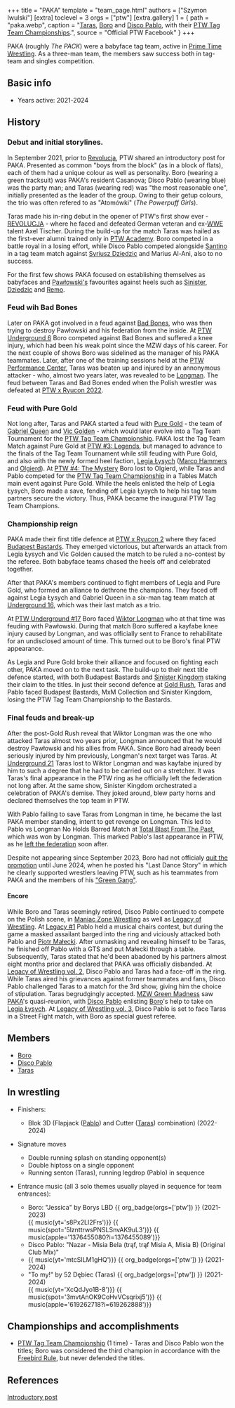 +++
title = "PAKA"
template = "team_page.html"
authors = ["Szymon Iwulski"]
[extra]
toclevel = 3
orgs = ["ptw"]
[extra.gallery]
1 = { path = "paka.webp", caption = "[Taras](@/w/taras.md), [Boro](@/w/boro.md) and [Disco Pablo](@/w/disco-pablo.md), with their [PTW Tag Team Championships](@/c/ptw-tag-team-championship.md).", source = "Official PTW Facebook" }
+++

PAKA (roughly _The PACK_) were a babyface tag team, active in [Prime Time Wrestling](@/o/ptw.md). As a three-man team, the members saw success both in tag-team and singles competition.

## Basic info

* Years active: 2021-2024

## History

### Debut and initial storylines.

In September 2021, prior to [Revolucja](@/e/ptw/2021-10-09-ptw-1-revolucja.md), PTW shared an introductory post for PAKA. Presented as common "boys from the block" (as in a block of flats), each of them had a unique colour as well as personality. Boro (wearing a green tracksuit) was PAKA's resident Casanova; Disco Pablo (wearing blue) was the party man; and Taras (wearing red) was "the most reasonable one", initially presented as the leader of the group. Owing to their getup colours, the trio was often refered to as "Atomówki" (_The Powerpuff Girls_).

Taras made his in-ring debut in the opener of PTW's first show ever - [REVOLUCJA](@/e/ptw/2021-10-09-ptw-1-revolucja.md) - where he faced and defeated German veteran and ex-[WWE](@/o/wwe.md) talent Axel Tischer. During the build-up for the match Taras was hailed as the first-ever alumni trained only in [PTW Academy](@/o/ptw-academy.md). Boro competed in a battle royal in a losing effort, while Disco Pablo competed alongside [Santino](@/w/santino.md) in a tag team match against [Syriusz Dziedzic](@/w/dziedzic.md) and Marius Al-Ani, also to no success.

For the first few shows PAKA focused on establishing themselves as babyfaces and [Pawłowski's](@/w/pan-pawlowski.md) favourites against heels such as [Sinister](@/w/sinister.md), [Dziedzic](@/w/dziedzic.md) and [Remo](@/w/remo.md).

### Feud wih Bad Bones

Later on PAKA got involved in a feud against [Bad Bones](bad-bones.md), who was then trying to destroy Pawłowski and his federation from the inside. At [PTW Underground 6](@/e/ptw/2022-06-26-ptw-underground-6.md) Boro competed against Bad Bones and suffered a knee injury, which had been his weak point since the MZW days of his career. For the next couple of shows Boro was sidelined as the manager of his PAKA teammates. Later, after one of the training sessions held at the [PTW Performance Center](@/v/ptw-targowa.md), Taras was beaten up and injured by an annonymous attacker - who, almost two years later, was revealed to be [Longman](@/w/wiktor-longman.md). The feud between Taras and Bad Bones ended when the Polish wrestler was defeated at [PTW x Ryucon 2022](@/e/ptw/2022-07-31-ptw-x-ryucon.md).

### Feud with Pure Gold

Not long after, Taras and PAKA started a feud with [Pure Gold](@/tt/pure-gold.md) - the team of [Gabriel Queen](@/w/gabriel-queen.md) and [Vic Golden](@/w/vic-golden.md) - which would later evolve into a Tag Team Tournament for the [PTW Tag Team Championship](@/c/ptw-tag-team-championship.md). PAKA lost the Tag Team Match against Pure Gold at [PTW #3: Legends](@/e/ptw/2022-11-26-ptw-3-legends.md), but managed to advance to the finals of the Tag Team Tournament while still feuding with Pure Gold, and also with the newly formed heel faction, [Legia Łysych](@/tt/legia-lysych.md) ([Marco Hammers](@/w/marco-hammers.md) and [Olgierd](@/w/olgierd.md)). At [PTW #4: The Mystery](@/e/ptw/2023-06-25-ptw-4-mystery.md) Boro lost to Olgierd, while Taras and Pablo competed for the [PTW Tag Team Championship](@/c/ptw-tag-team-championship.md) in a Tables Match main event against Pure Gold. While the heels enlisted the help of Legia Łysych, Boro made a save, fending off Legia Łysych to help his tag team partners secure the victory. Thus, PAKA became the inaugural PTW Tag Team Champions.

### Championship reign

PAKA made their first title defence at [PTW x Ryucon 2](@/e/ptw/2023-07-16-ptw-x-ryucon.md) where they faced [Budapest Bastards](@/tt/budapest-bastards.md). They emerged victorious, but afterwards an attack from Legia Łysych and Vic Golden caused the match to be ruled a no-contest by the referee. Both babyface teams chased the heels off and celebrated together.

After that PAKA's members continued to fight members of Legia and Pure Gold, who formed an alliance to dethrone the champions.
They faced off against Legia Łysych and Gabriel Queen in a six-man tag team match at [Underground 16](@/e/ptw/2023-07-30-ptw-underground-16.md), which was their last match as a trio.

At [PTW Underground #17](@/e/ptw/2023-09-03-ptw-underground-17.md) Boro faced [Wiktor Longman](@/w/wiktor-longman.md) who at that time was feuding with Pawłowski. During that match Boro suffered a kayfabe knee injury caused by Longman, and was officially sent to France to rehabilitate for an undisclosed amount of time. This turned out to be Boro's final PTW appearance.

As Legia and Pure Gold broke their alliance and focused on fighting each other, PAKA moved on to the next task. The build-up to their next title defence started, with both Budapest Bastards and [Sinister Kingdom](@/tt/sinister-kingdom.md) staking their claim to the titles.
In just their second defence at [Gold Rush](@/e/ptw/2024-02-03-ptw-5-gold-rush.md), Taras and Pablo faced Budapest Bastards, MxM Collection and Sinister Kingdom, losing the PTW Tag Team Championship to the Bastards.

### Final feuds and break-up

After the post-Gold Rush reveal that Wiktor Longman was the one who attacked Taras almost two years prior, Longman announced that he would destroy Pawłowski and his allies from PAKA. Since Boro had already been seriously injured by him previously, Longman's next target was Taras.
At [Underground 21](@/e/ptw/2024-04-13-ptw-underground-21.md) Taras lost to Wiktor Longman and was kayfabe injured by him to such a degree that he had to be carried out on a stretcher. It was Taras's final appearance in the PTW ring as he officially left the federation not long after.
At the same show, Sinister Kingdom orchestrated a celebration of PAKA's demise. They joked around, blew party horns and declared themselves the top team in PTW.

With Pablo failing to save Taras from Longman in time, he became the last PAKA member standing, intent to get revenge on Longman. This led to Pablo vs Longman No Holds Barred Match at [Total Blast From The Past](@/e/ptw/2024-05-11-ptw-6.md), which was won by Longman. This marked Pablo's last appearance in PTW, as he [left the federation](@/a/ptw-exits.md) soon after.

Despite not appearing since September 2023, Boro had not officialy [quit the promotion](@/a/ptw-exits.md) until June 2024, when he posted his "Last Dance Story" in which he clearly supported wrestlers leaving PTW, such as his teammates from PAKA and the members of his ["Green Gang"](@/tt/zieloni.md).

#### Encore

While Boro and Taras seemingly retired, Disco Pablo continued to compete on the Polish scene, in [Maniac Zone Wrestling](@/o/mzw.md) as well as [Legacy of Wrestling](@/o/low.md). At [Legacy #1](@/e/low/2024-12-01-low-1.md) Pablo held a musical chairs contest, but during the game a masked assailant barged into the ring and viciously attacked both Pablo and [Piotr Małecki](@/w/piotr-malecki.md). After unmasking and revealing himself to be Taras, he finished off Pablo with a GTS and put Małecki through a table. Subsequently, Taras stated that he'd been abadoned by his partners almost eight months prior and declared that PAKA was officially disbanded.
At [Legacy of Wrestling vol. 2](content/e/low/2025-04-06-low-2.md), Disco Pablo and Taras had a face-off in the ring. While Taras aired his grievances against former teammates and fans, Disco Pablo challenged Taras to a match for the 3rd show, giving him the choice of stipulation. Taras begrudgingly accepted.
[MZW Green Madness](content/e/mzw/2025-06-28-mzw-green-madness.md) saw [PAKA](@/tt/paka.md)'s quasi-reunion, with [Disco Pablo](@/w/disco-pablo.md) enlisting [Boro](@/w/boro.md)'s help to take on [Legia Łysych](@/tt/legia-lysych.md).
At [Legacy of Wrestling vol. 3](content/e/low/2025-07-11-low-3.md), Disco Pablo is set to face Taras in a Street Fight match, with Boro as special guest referee.

## Members

* [Boro](@/w/boro.md)
* [Disco Pablo](@/w/disco-pablo.md)
* [Taras](@/w/taras.md)

## In wrestling

* Finishers:
  - Blok 3D  (Flapjack ([Pablo](@/w/disco-pablo.md)) and Cutter ([Taras](@/w/taras.md)) combination) (2022-2024)
    
* Signature moves
  - Double running splash on standing opponent(s)
  - Double hiptoss on a single opponent
  - Running senton (Taras), running legdrop (Pablo) in sequence

* Entrance music (all 3 solo themes usually played in sequence for team entrances):
  - Boro: "Jessica" by Borys LBD 
 {{ org_badge(orgs=['ptw']) }} (2021-2023) <br>
 {{ music(yt='s8Px2LI2Frs')}}
 {{ music(spot='5lznttrwsPNSLSnvAK9uL3')}}
 {{ music(apple='1376455080?i=1376455089')}}
  - Disco Pablo: "Nazar - Misia Bela (trąf, trąf Misia A, Misia B) (Original Club Mix)"
  - {{ music(yt='mtcSILM1gHQ')}}
 {{ org_badge(orgs=['ptw']) }} (2021-2024) <br>
  - "To my!" by 52 Dębiec (Taras)
 {{ org_badge(orgs=['ptw']) }} (2021-2024) <br>
 {{ music(yt='XcQdJyo1B-8')}}
 {{ music(spot='3mvtAnOK9CoHvVCsqrixj5')}}
 {{ music(apple='619262718?i=619262888')}}

## Championships and accomplishments

* [PTW Tag Team Championship](@/c/ptw-tag-team-championship.md) (1 time) - Taras and Disco Pablo won the titles; Boro was considered the third champion in accordance with the [Freebird Rule][freebird-rule], but never defended the titles.

## References

[Introductory post](https://www.facebook.com/PrimeTimeWrestlingPL/posts/pfbid02KALKsjfGkS12T7Ad6VJvJKw6rTv87UB7JMBAiZrsLZNqjDLt9s3pKZxoksuCgGRnl)

[freebird-rule]: https://prowrestling.fandom.com/wiki/Freebird_Rule
